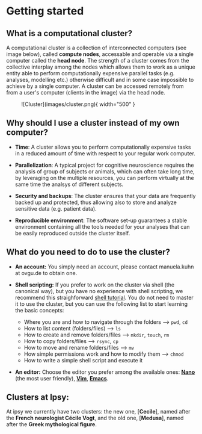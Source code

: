 # Getting started

## What is a computational cluster?

A computational cluster is a collection of interconnected computers (see image below), called **compute nodes**, accessable and operable via a single computer called the **head node**. The strength of a cluster comes from the collective interplay among the nodes which allows them to work as a unique entity able to perform computationally expensive parallel tasks (e.g. analyses, modelling etc.) otherwise difficult and in some case impossible to achieve by a single computer. A cluster can be accessed remotely from from a user's computer (clients in the image) via the head node.

<figure markdown="span">
  ![Cluster](images/cluster.png){ width="500" }
  <figcaption></figcaption>
</figure>

## Why should I use a cluster instead of my own computer?

- **Time**: A cluster allows you to perform computationally expensive tasks in a reduced amount of time with respect to your regular work computer.
  
- **Parallelization**: A typical project for cognitive neuroscience requires the analysis of group of subjects or animals, which can often take long time, by leveraging on the multiple resources, you can perform virtually at the same time the analsys of different subjects.
   
- **Security and backups**: The cluster ensures that your data are frequently backed up and protected, thus allowing also to store and analyze sensitive data (e.g. patient data).
  
- **Reproducible environment**: The software set-up guarantees a stable environment containing all the tools needed for your analyses that can be easily reproduced outside the cluster itself.

## What do you need to do to use the cluster?

- **An account:** You simply need an account, please contact manuela.kuhn at ovgu.de to obtain one.

- **Shell scripting:** If you prefer to work on the cluster via shell (the canonical way), but you have no experience with shell scripting, we recommend this straighforward [shell tutorial](https://swcarpentry.github.io/shell-novice/). You do not need to master it to use the cluster, but you can use the following list to start learning the basic concepts:
  
    -  Where you are and how to navigate through the folders --> `pwd`, `cd`
    -  How to list content (folders/files) --> `ls` 
    -  How to create and remove folders/files --> `mkdir`, `touch`, `rm`
    -  How to copy folders/files --> `rsync`, `cp`
    -  How to move and rename folders/files --> `mv`
    -  How simple permissions work and how to modify them --> `chmod`
    -  How to write a simple shell script and execute it</b>  


- **An editor:** Choose the editor you prefer among the available ones: [**Nano**](https://www.nano-editor.org/) (the most user friendly), [**Vim**](https://www.vim.org/), [**Emacs**](https://www.gnu.org/software/emacs/).

## Clusters at Ipsy:

At ipsy we currently have two clusters: the new one, [**Cecile**], named after the **French neurologist Cécile Vogt**, and the old one, [**Medusa**], named after the **Greek mythological figure**.

[Cecile]: cecile/access
[Medusa]: medusa/access